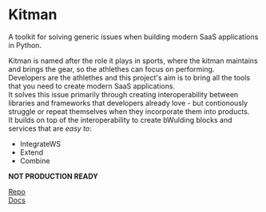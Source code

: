 # Kitman

A toolkit for solving generic issues when building modern SaaS applications in Python.

Kitman is named after the role it plays in sports, where the kitman maintains and brings the gear, so the athlethes can focus on performing. <br>
Developers are the athlethes and this project's aim is to bring all the tools that you need to create modern SaaS applications. <br>
It solves this issue primarily through creating interoperability between libraries and frameworks that developers already love - but contionously struggle or repeat themselves when they incorporate them into products. <br>
It builds on top of the interoperability to create bWulding blocks and services that are _easy to_:<br>

- IntegrateWS
- Extend
- Combine

**NOT PRODUCTION READY**

[Repo](https://github.com/madskronborg/kitman)<br>
[Docs](https://madskronborg.github.io/kitman/)
